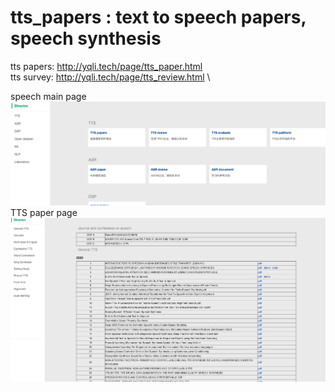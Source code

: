 # tts_papers : text to speech papers, speech synthesis
tts papers: http://yqli.tech/page/tts_paper.html \
tts survey: http://yqli.tech/page/tts_review.html \

speech main page \
![speech](main1.jpg) \
TTS paper page \
![ttspapers](main2.jpg)
